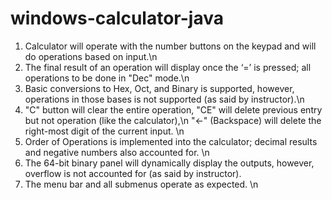 # windows-calculator-java

1) Calculator will operate with the number buttons on the keypad and will do operations based on input.\n 
2) The final result of an operation will display once the ‘=’ is pressed; all operations to be done in "Dec" mode.\n 
3) Basic conversions to Hex, Oct, and Binary is supported, however, operations in those bases is not supported (as said by instructor).\n 
4) "C" button will clear the entire operation, "CE" will delete previous entry but not operation (like the calculator),\n
   "<-" (Backspace) will delete the right-most digit of the current input. \n
5) Order of Operations is implemented into the calculator; decimal results and negative numbers also accounted for. \n
6) The 64-bit binary panel will dynamically display the outputs, however, overflow is not accounted for (as said by instructor). 
7) The menu bar and all submenus operate as expected. \n
